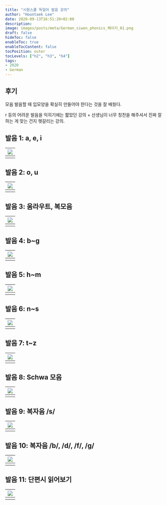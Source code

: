 ```yaml
---
title: "시원스쿨 독일어 발음 강의"
author: "Hoontaek Lee"
date: 2020-09-13T16:51:20+02:00
description:
image: images/posts/meta/German_siwon_phonics_페이지_01.png
draft: false
hideToc: false
enableToc: true
enableTocContent: false
tocPosition: outer
tocLevels: ["h2", "h3", "h4"]
tags:
- 2020
- German
---
```


## 후기

모음 발음할 때 입모양을 확실히 만들어야 한다는 것을 잘 배웠다.

r 등의 어려운 발음을 익히기에는 짧았던 강의 + 선생님이 너무 칭찬을 해주셔서 진짜 잘하는 게 맞는 건지 헷갈리는 강의.



## 발음 1: a, e, i

| ![](/en/posts/독일어시원스쿨발음/German_siwon_phonics_페이지_02.png) |
| ------------------------------------------------------------ |
|                                                              |



## 발음 2: o, u



| ![](/en/posts/독일어시원스쿨발음/German_siwon_phonics_페이지_03.png) |
| ------------------------------------------------------------ |
|                                                              |



## 발음 3: 움라우트, 복모음



| ![](/en/posts/독일어시원스쿨발음/German_siwon_phonics_페이지_04.png) |
| ------------------------------------------------------------ |
|                                                              |



## 발음 4: b~g



| ![](/en/posts/독일어시원스쿨발음/German_siwon_phonics_페이지_05.png) |
| ------------------------------------------------------------ |
|                                                              |



## 발음 5: h~m



| ![](/en/posts/독일어시원스쿨발음/German_siwon_phonics_페이지_06.png) |
| ------------------------------------------------------------ |
|                                                              |



## 발음 6: n~s



| ![](/en/posts/독일어시원스쿨발음/German_siwon_phonics_페이지_07.png) |
| ------------------------------------------------------------ |
|                                                              |



## 발음 7: t~z



| ![](/en/posts/독일어시원스쿨발음/German_siwon_phonics_페이지_08.png) |
| ------------------------------------------------------------ |
|                                                              |



## 발음 8: Schwa 모음



| ![](/en/posts/독일어시원스쿨발음/German_siwon_phonics_페이지_09.png) |
| ------------------------------------------------------------ |
|                                                              |

## 발음 9: 복자음 /s/



| ![](/en/posts/독일어시원스쿨발음/German_siwon_phonics_페이지_10.png) |
| ------------------------------------------------------------ |
|                                                              |

## 발음 10: 복자음 /b/, /d/, /f/, /g/



| ![](/en/posts/독일어시원스쿨발음/German_siwon_phonics_페이지_11.png) |
| ------------------------------------------------------------ |
|                                                              |

## 발음 11: 단편시 읽어보기



| ![](/en/posts/독일어시원스쿨발음/German_siwon_phonics_페이지_12.png) |
| ------------------------------------------------------------ |
|                                                              |

